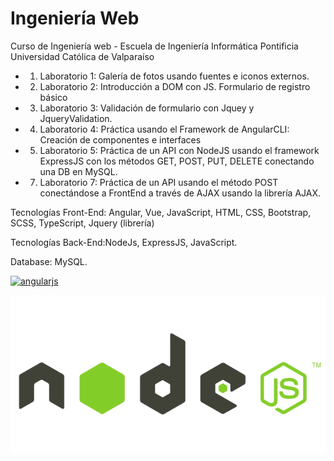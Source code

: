 # Ingeniería Web
Curso de Ingeniería web - Escuela de Ingeniería Informática 
Pontificia Universidad Católica de Valparaíso

- 1. Laboratorio 1: Galería de fotos usando fuentes e iconos externos.
- 2. Laboratorio 2: Introducción a DOM con JS. Formulario de registro básico
- 3. Laboratorio 3: Validación de formulario con Jquey y JqueryValidation.
- 4. Laboratorio 4: Práctica usando el Framework de AngularCLI: Creación de componentes e interfaces
- 5. Laboratorio 5: Práctica de un API con NodeJS usando el framework ExpressJS con los métodos GET, POST, PUT, DELETE conectando una DB en MySQL.
- 7. Laboratorio 7: Práctica de un API usando el método POST conectándose a FrontEnd a través de AJAX usando la librería AJAX.


Tecnologías Front-End: Angular, Vue, JavaScript, HTML, CSS, Bootstrap, SCSS, TypeScript, Jquery (librería)

Tecnologías Back-End:NodeJs, ExpressJS, JavaScript.

Database: MySQL.


<a href="https://angular.io" target="_blank"> <img src="https://github.com/angular/angular/blob/main/aio/src/assets/images/logos/angular/angular.png" alt="angularjs" width="65" height="65"/>

<a href="https://nodejs.org" target="_blank"> <img src="https://raw.githubusercontent.com/SpeedyC86/prezentare-nodejs/master/assets/nodejs-logo.png" alt="nodejs"/>

